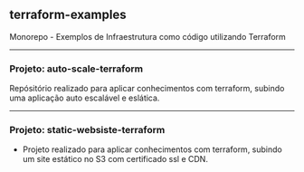 ## terraform-examples

Monorepo - Exemplos de Infraestrutura como código utilizando Terraform

---

### Projeto: **auto-scale-terraform**


Repósitório realizado para aplicar conhecimentos com terraform, subindo uma aplicação auto escalável e eslática.
 
---

### Projeto: **static-websiste-terraform**

- Projeto realizado para aplicar conhecimentos com terraform, subindo um site estático no S3 com certificado ssl e CDN.
